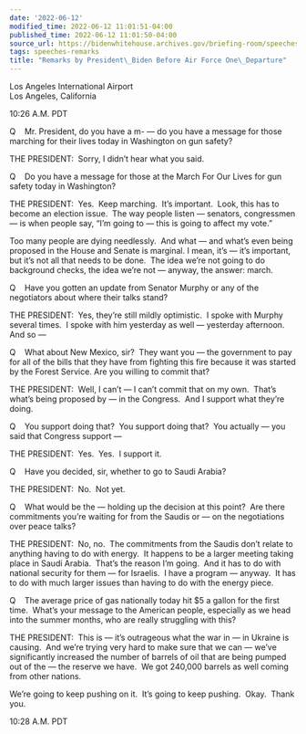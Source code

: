 ```yaml
---
date: '2022-06-12'
modified_time: 2022-06-12 11:01:51-04:00
published_time: 2022-06-12 11:01:50-04:00
source_url: https://bidenwhitehouse.archives.gov/briefing-room/speeches-remarks/2022/06/12/remarks-by-president-biden-before-air-force-one-departure-18/
tags: speeches-remarks
title: "Remarks by President\_Biden Before Air Force One\_Departure"
---
```

 
Los Angeles International Airport  
Los Angeles, California

10:26 A.M. PDT

Q    Mr. President, do you have a m- — do you have a message for those
marching for their lives today in Washington on gun safety?

THE PRESIDENT:  Sorry, I didn’t hear what you said.

Q    Do you have a message for those at the March For Our Lives for gun
safety today in Washington?

THE PRESIDENT:  Yes.  Keep marching.  It’s important.  Look, this has to
become an election issue.  The way people listen — senators, congressmen
— is when people say, “I’m going to — this is going to affect my vote.” 

Too many people are dying needlessly.  And what — and what’s even being
proposed in the House and Senate is marginal. I mean, it’s — it’s
important, but it’s not all that needs to be done.  The idea we’re not
going to do background checks, the idea we’re not — anyway, the answer:
march.

Q    Have you gotten an update from Senator Murphy or any of the
negotiators about where their talks stand?

THE PRESIDENT:  Yes, they’re still mildly optimistic.  I spoke with
Murphy several times.  I spoke with him yesterday as well — yesterday
afternoon.  And so —

Q    What about New Mexico, sir?  They want you — the government to pay
for all of the bills that they have from fighting this fire because it
was started by the Forest Service. Are you willing to commit that?

THE PRESIDENT:  Well, I can’t — I can’t commit that on my own.  That’s
what’s being proposed by — in the Congress.  And I support what they’re
doing.

Q    You support doing that?  You support doing that?  You actually —
you said that Congress support —

THE PRESIDENT:  Yes.  Yes.  I support it.

Q    Have you decided, sir, whether to go to Saudi Arabia?

THE PRESIDENT:  No.  Not yet. 

Q    What would be the — holding up the decision at this point?  Are
there commitments you’re waiting for from the Saudis or — on the
negotiations over peace talks?

THE PRESIDENT:  No, no.  The commitments from the Saudis don’t relate to
anything having to do with energy.  It happens to be a larger meeting
taking place in Saudi Arabia.  That’s the reason I’m going.  And it has
to do with national security for them — for Israelis.  I have a program
— anyway.  It has to do with much larger issues than having to do with
the energy piece.

Q    The average price of gas nationally today hit $5 a gallon for the
first time.  What’s your message to the American people, especially as
we head into the summer months, who are really struggling with this?

THE PRESIDENT:  This is — it’s outrageous what the war in — in Ukraine
is causing.  And we’re trying very hard to make sure that we can — we’ve
significantly increased the number of barrels of oil that are being
pumped out of the — the reserve we have.  We got 240,000 barrels as well
coming from other nations. 

We’re going to keep pushing on it.  It’s going to keep pushing.  Okay. 
Thank you.

10:28 A.M. PDT

